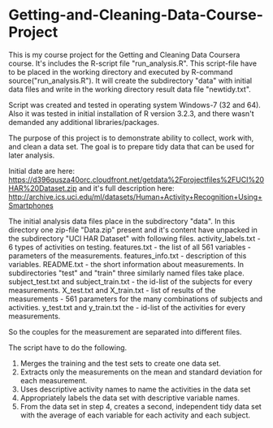 # Getting-and-Cleaning-Data-Course-Project

This is my course project for the Getting and Cleaning Data Coursera course. It's includes the R-script file "run_analysis.R". 
This script-file have to be placed in the working directory and executed by R-command source("run_analysis.R").
It will create the subdirectory "data" with initial data files and write in the working directory result data file "newtidy.txt".

Script was created and tested in operating system Windows-7 (32 and 64). Also it was tested in initial installation of R version 3.2.3, and there wasn't demanded any additional libraries/packages.

The purpose of this project is to demonstrate ability to collect, work with, and clean a data set.  The goal is to prepare tidy data that can be used for later analysis.

Initial date are here:  https://d396qusza40orc.cloudfront.net/getdata%2Fprojectfiles%2FUCI%20HAR%20Dataset.zip
and it's full description here:  http://archive.ics.uci.edu/ml/datasets/Human+Activity+Recognition+Using+Smartphones

The initial analysis data files place in the subdirectory "data". In this directory one zip-file "Data.zip" present and it's content have unpacked in the subdirectory "UCI HAR Dataset" with following files. 
activity_labels.txt - 6 types of activities on testing.
features.txt - the list of all 561 variables - parameters of the measurements.
features_info.txt - description of this variables.
README.txt - the short information about measurements.
In subdirectories "test" and "train" three similarly named files take place.
subject_test.txt and subject_train.txt - the id-list of the subjects for every measurements.
X_test.txt and X_train.txt - list of results of the measurements - 561 parameters for the many combinations of subjects and activities.
y_test.txt and y_train.txt the - id-list of the activities for every measurements.

So the couples for the measurement are separated into different files.

The script have to do the following.

1. Merges the training and the test sets to create one data set.
2. Extracts only the measurements on the mean and standard deviation for each measurement.
3. Uses descriptive activity names to name the activities in the data set
4. Appropriately labels the data set with descriptive variable names.
5. From the data set in step 4, creates a second, independent tidy data set with the average of each variable for each activity and each subject.


